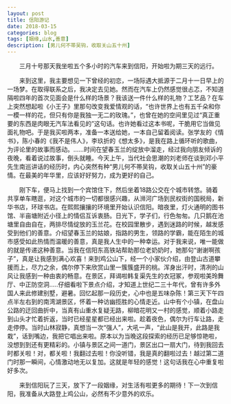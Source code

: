 ```yaml
---
layout: post
title: 信阳游记
date: 2018-03-15
categories: blog
tags: [姻缘,山水,善意]
description: [男儿何不帯吴钩，收取关山五十州]
---
```



&emsp;&emsp;三月十号那天我坐啦五个多小时的汽车来到信阳，开始啦为期三天的远行。


&emsp;&emsp;来到这里，我主要想见一下曾经的初恋，一场际遇大抵源于二月十一日早上的一场梦。在取得联系之后，我决定去见她。然而在汽车上仍然感觉很忐忑，不知道隔啦四年的首次见面会是什么样的场景？我该送一件什么样的礼物？工艺品？在车上突然想起啦《小王子》里那句改变我爱情观的话，“也许世界上也有五千朵和你一模一样的花，但只有你是我独一无二的玫瑰。”，也曾在她的空间里见过“真正重要的东西是肉眼无汽车法看见的”这句话。也许她看过这本书呢，干脆用它当做见面礼物吧。于是我买啦两本，准备一本送给她，一本自己留着阅读。张学友的《情书》，陈小春的《我不是伟人》，李玖折的《想太多》，是我在路上循环听的歌曲，为评论里的故事而感动。……时间在望春玉兰的绽放中溜走，经过我向朋友倾诉的夜晚，看着说过故事，倒头就睡。今天上午，当代社会思潮的刘老师在谈到邓小平先生南巡讲话的经历时，内心突然有种“男儿何不帯吴钩，收取关山五十州”的豪情。在最美的年华里，应该好好努力，成为更好的自己。


&emsp;&emsp;刚下车，便马上找到一个宾馆住下，然后坐着18路公交在个城市转悠。骑着共享单车瞎逛，对这个城市的一切都很感兴趣，从浉河广场到民权街的国税局，新华书店，环球书店。在熙熙攘攘的环境里开始认识信阳。暗夜里，灯火通明的图书馆、半亩塘附近小径上的情侣互诉衷肠。日光下，学子们，行色匆匆。几只鹅在池塘里自由自在，两排尽情绽放的玉兰花。在校园里散步，遇到迷路的时候，越发感受到他们的善意。介绍望春玉兰的姑娘，指路的男生，领路的学霸，能在陌生的城市感受如此热情而温暖的善意，真是我人生中的一种幸运。对于我来说，唯一能做的就是传递这种善意。当我在信阳东高铁站帮助那位老奶奶时，她那句“谢谢啊孩子”，真是让我感到满心欢喜！来到鸡公山下，经一个小家伙介绍，由登山古道攀援而上，尽力之余，偶尔停下来欣赏山里一簇簇盛开的桃。浑身出汗时，清冽的山风让我感到一种由衷的畅意。在景区，拜谒啦韩复渠先生的衣冠冢，参观啦美玲舞厅、中正防空洞…..仔细看啦下景点介绍，才知道上世纪二三十年代，曾有许多外国人来此修建别墅，避暑。回忆起那一段历史，心中也是五味杂陈！第三天下午四点半左右到的南湾湖景区，怀着一种访幽揽胜的心情走近。山中有个小镇，在盘山公路的迂回曲折中，当真有山重水复疑无路，柳暗花明又一村的感觉，顺着小路走到山头才忙着折返，当时已经星星都已经出来啦。趁着夜色，偶尔为行车让路，走走停停。当时山林寂静，真想当一次“强人”，大吼一声，“此山是我开，此路是我栽”，话到嘴边，我把它唱出来啦。原本以为当晚这段探索的经历已足够惊艳啦，没想到到还有更精彩的。小镇与景区之间一道门，景区出口一扇大门，待到我回去时都关啦！对，都关啦！我翻过去啦！你没听错，我是真的翻啦过去！越过第二道门时那一瞬间，心情激动地无以复加。这就是年轻的感觉！这句话我在心中重复啦好多次。


&emsp;&emsp;来到信阳玩了三天，放下了一段姻缘，对生活有啦更多的期待！下一次到信阳，我准备从大路登上鸡公山，必然有不少意外的欢乐。
